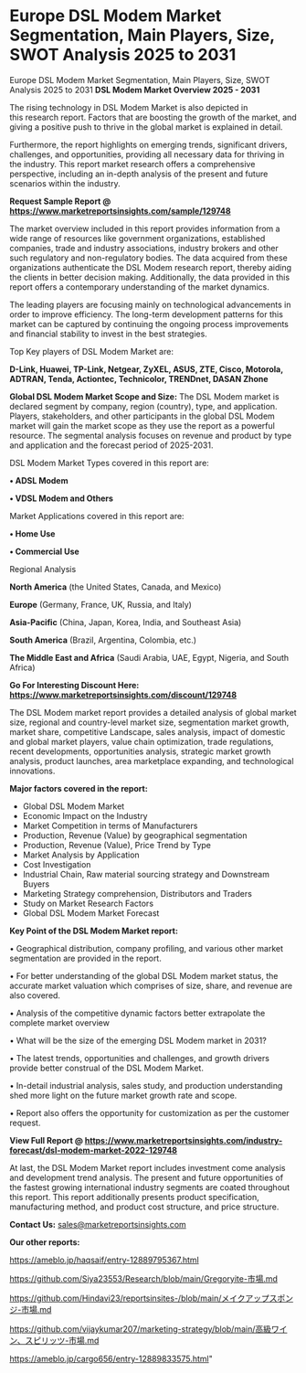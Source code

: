 # Europe DSL Modem Market Segmentation, Main Players, Size, SWOT Analysis 2025 to 2031
Europe DSL Modem Market Segmentation, Main Players, Size, SWOT Analysis 2025 to 2031
<Strong> DSL Modem Market Overview 2025 - 2031</strong>

The rising technology in DSL Modem Market is also depicted in this research report. Factors that are boosting the growth of the market, and giving a positive push to thrive in the global market is explained in detail.

Furthermore, the report highlights on emerging trends, significant drivers, challenges, and opportunities, providing all necessary data for thriving in the industry. This report market research offers a comprehensive perspective, including an in-depth analysis of the present and future scenarios within the industry.

<strong>Request Sample Report @ <a href=https://www.marketreportsinsights.com/sample/129748>https://www.marketreportsinsights.com/sample/129748</a></strong>

The market overview included in this report provides information from a wide range of resources like government organizations, established companies, trade and industry associations, industry brokers and other such regulatory and non-regulatory bodies. The data acquired from these organizations authenticate the DSL Modem research report, thereby aiding the clients in better decision making. Additionally, the data provided in this report offers a contemporary understanding of the market dynamics.

The leading players are focusing mainly on technological advancements in order to improve efficiency. The long-term development patterns for this market can be captured by continuing the ongoing process improvements and financial stability to invest in the best strategies.

Top Key players of DSL Modem Market are:

<strong>D-Link, Huawei, TP-Link, Netgear, ZyXEL, ASUS, ZTE, Cisco, Motorola, ADTRAN, Tenda, Actiontec, Technicolor, TRENDnet, DASAN Zhone</strong>

<strong><b>Global DSL Modem Market Scope and Size:</b></strong>
The DSL Modem market is declared segment by company, region (country), type, and application. Players, stakeholders, and other participants in the global DSL Modem market will gain the market scope as they use the report as a powerful resource. The segmental analysis focuses on revenue and product by type and application and the forecast period of 2025-2031.

DSL Modem Market Types covered in this report are:

<strong>• ADSL Modem

• VDSL Modem and Others</strong>

Market Applications covered in this report are:

<strong>• Home Use

• Commercial Use</strong> 

Regional Analysis

<strong>North America</strong> (the United States, Canada, and Mexico)

<strong>Europe</strong> (Germany, France, UK, Russia, and Italy)

<strong>Asia-Pacific</strong> (China, Japan, Korea, India, and Southeast Asia)

<strong>South America</strong> (Brazil, Argentina, Colombia, etc.)

<strong>The Middle East and Africa</strong> (Saudi Arabia, UAE, Egypt, Nigeria, and South Africa)

<strong>Go For Interesting Discount Here: <a href=https://www.marketreportsinsights.com/discount/129748>https://www.marketreportsinsights.com/discount/129748</a></strong>

The DSL Modem market report provides a detailed analysis of global market size, regional and country-level market size, segmentation market growth, market share, competitive Landscape, sales analysis, impact of domestic and global market players, value chain optimization, trade regulations, recent developments, opportunities analysis, strategic market growth analysis, product launches, area marketplace expanding, and technological innovations.

<strong><b>Major factors covered in the report:</b></strong>
<ul>
  <li>Global DSL Modem Market </li>
  <li>Economic Impact on the Industry</li>
  <li>Market Competition in terms of Manufacturers</li>
  <li>Production, Revenue (Value) by geographical segmentation</li>
  <li>Production, Revenue (Value), Price Trend by Type</li>
  <li>Market Analysis by Application</li>
  <li>Cost Investigation</li>
  <li>Industrial Chain, Raw material sourcing strategy and Downstream Buyers</li>
  <li>Marketing Strategy comprehension, Distributors and Traders</li>
  <li>Study on Market Research Factors</li>
  <li>Global DSL Modem Market Forecast</li>
</ul>

<strong><b>Key Point of the DSL Modem Market report:</b></strong>

• Geographical distribution, company profiling, and various other market segmentation are provided in the report.

• For better understanding of the global DSL Modem market status, the accurate market valuation which comprises of size, share, and revenue are also covered.

• Analysis of the competitive dynamic factors better extrapolate the complete market overview

• What will be the size of the emerging DSL Modem market in 2031?

• The latest trends, opportunities and challenges, and growth drivers provide better construal of the DSL Modem Market.

• In-detail industrial analysis, sales study, and production understanding shed more light on the future market growth rate and scope.

• Report also offers the opportunity for customization as per the customer request.

<strong><b>View Full Report @ <a href=https://www.marketreportsinsights.com/industry-forecast/dsl-modem-market-2022-129748>https://www.marketreportsinsights.com/industry-forecast/dsl-modem-market-2022-129748</a></b></strong>


At last, the DSL Modem Market report includes investment come analysis and development trend analysis. The present and future opportunities of the fastest growing international industry segments are coated throughout this report. This report additionally presents product specification, manufacturing method, and product cost structure, and price structure.

<strong>Contact Us:</strong>
sales@marketreportsinsights.com

<strong>Our other reports:</strong>

<a href=https://ameblo.jp/haqsaif/entry-12889795367.html>https://ameblo.jp/haqsaif/entry-12889795367.html</a>

<a href=https://github.com/Siya23553/Research/blob/main/Gregoryite-市場.md>https://github.com/Siya23553/Research/blob/main/Gregoryite-市場.md</a>

<a href=https://github.com/Hindavi23/reportsinsites-/blob/main/メイクアップスポンジ-市場.md>https://github.com/Hindavi23/reportsinsites-/blob/main/メイクアップスポンジ-市場.md</a>

<a href=https://github.com/vijaykumar207/marketing-strategy/blob/main/高級ワイン、スピリッツ-市場.md>https://github.com/vijaykumar207/marketing-strategy/blob/main/高級ワイン、スピリッツ-市場.md</a>

<a href=https://ameblo.jp/cargo656/entry-12889833575.html>https://ameblo.jp/cargo656/entry-12889833575.html</a>"
